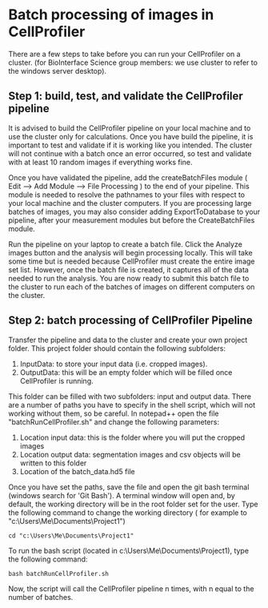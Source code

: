 <h1> Batch processing of images in CellProfiler </h1>


There are a few steps to take before you can run your CellProfiler on a cluster. (for BioInterface Science group members: we use cluster to refer to the windows server desktop). 

<h2> Step 1: build, test, and validate the CellProfiler pipeline </h2>
It is advised to build the CellProfiler pipeline on your local machine and to use the cluster only for calculations. Once you have build the pipeline, it is important to test and validate if it is working like you intended. The cluster will not continue with a batch once an error occurred, so test and validate with at least 10 random images if everything works fine. 

Once you have validated the pipeline, add the createBatchFiles module ( Edit --> Add Module --> File Processing ) to the end of your pipeline. This module is needed to resolve the pathnames to your files with respect to your local machine and the cluster computers. If you are processing large batches of images, you may also consider adding ExportToDatabase to your pipeline, after your measurement modules but before the CreateBatchFiles module. 

Run the pipeline on your laptop to create a batch file. Click the Analyze images button and the analysis will begin processing locally. This will take some time but is needed because CellProfiler must  create the entire image set list. However, once the batch file is created, it captures all of the data needed to run the analysis. You are now ready to submit this batch file to the cluster to run each of the batches of images on different computers on the cluster.

<h2> Step 2: batch processing of CellProfiler Pipeline </h2>
Transfer the pipeline and data to the cluster and create your own project folder. This project folder should contain the following subfolders:

1. InputData: to store your input data (i.e. cropped images).
2. OutputData: this will be an empty folder which will be filled once CellProfiler is running.

This folder can be filled with two subfolders: input and output data.
There are a number of paths you  have to specify in the shell script, which will not working without them, so be careful.
In notepad++ open the file "batchRunCellProfiler.sh" and change the following parameters:
1. Location input data: this is the folder where you will put the cropped images
2. Location output data: segmentation images and csv objects will be written to this folder
3. Location of the batch_data.hd5 file

Once you have set the paths, save the file and open the git bash terminal (windows search for 'Git Bash').
A terminal window will open and, by default, the working directory will be in the root folder set for the user. 
Type the following command to change the working directory ( for example to "c:\Users\Me\Documents\Project1")
```
cd "c:\Users\Me\Documents\Project1"
```
To run the bash script (located in c:\Users\Me\Documents\Project1), type the following command:
```
bash batchRunCellProfiler.sh
```
Now, the script will call the CellProfiler pipeline n times, with n equal to the number of batches.

